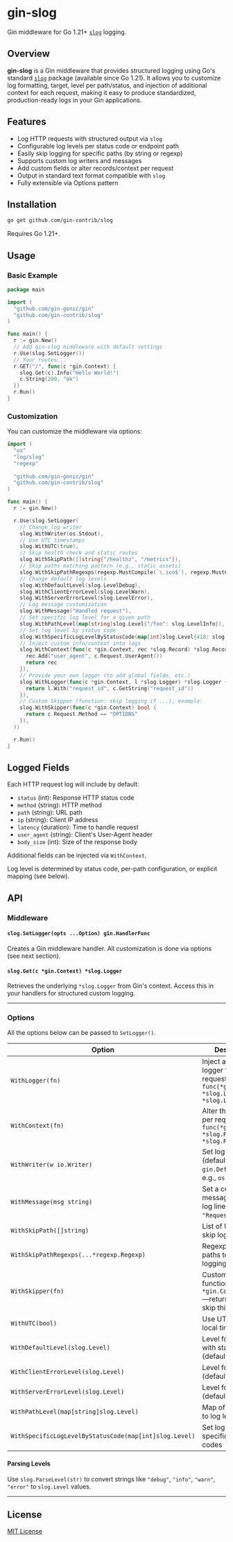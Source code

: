 # gin-slog

Gin middleware for Go 1.21+ [`slog`](https://pkg.go.dev/log/slog) logging.

## Overview

**gin-slog** is a Gin middleware that provides structured logging using Go's standard [`slog`](https://pkg.go.dev/log/slog) package (available since Go 1.21). It allows you to customize log formatting, target, level per path/status, and injection of additional context for each request, making it easy to produce standardized, production-ready logs in your Gin applications.

## Features

- Log HTTP requests with structured output via `slog`
- Configurable log levels per status code or endpoint path
- Easily skip logging for specific paths (by string or regexp)
- Supports custom log writers and messages
- Add custom fields or alter records/context per request
- Output in standard text format compatible with `slog`
- Fully extensible via Options pattern

## Installation

```sh
go get github.com/gin-contrib/slog
```

Requires Go 1.21+.

## Usage

### Basic Example

```go
package main

import (
  "github.com/gin-gonic/gin"
  "github.com/gin-contrib/slog"
)

func main() {
  r := gin.New()
  // Add gin-slog middleware with default settings
  r.Use(slog.SetLogger())
  // Your routes...
  r.GET("/", func(c *gin.Context) {
    slog.Get(c).Info("Hello World!")
    c.String(200, "ok")
  })
  r.Run()
}
```

### Customization

You can customize the middleware via options:

```go
import (
  "os"
  "log/slog"
  "regexp"
  
  "github.com/gin-gonic/gin"
  "github.com/gin-contrib/slog"
)

func main() {
  r := gin.New()

  r.Use(slog.SetLogger(
    // Change log writer
    slog.WithWriter(os.Stdout),
    // Use UTC timestamps
    slog.WithUTC(true),
    // Skip health check and static routes
    slog.WithSkipPath([]string{"/healthz", "/metrics"}),
    // Skip paths matching pattern (e.g., static assets)
    slog.WithSkipPathRegexps(regexp.MustCompile(`\.ico$`), regexp.MustCompile(`^/static/`)),
    // Change default log levels
    slog.WithDefaultLevel(slog.LevelDebug),
    slog.WithClientErrorLevel(slog.LevelWarn),
    slog.WithServerErrorLevel(slog.LevelError),
    // Log message customization
    slog.WithMessage("Handled request"),
    // Set specific log level for a given path
    slog.WithPathLevel(map[string]slog.Level{"/foo": slog.LevelInfo}),
    // Set log level by status code
    slog.WithSpecificLogLevelByStatusCode(map[int]slog.Level{418: slog.LevelDebug}),
    // Inject custom info/context into logs
    slog.WithContext(func(c *gin.Context, rec *slog.Record) *slog.Record {
      rec.Add("user_agent", c.Request.UserAgent())
      return rec
    }),
    // Provide your own logger (to add global fields, etc.)
    slog.WithLogger(func(c *gin.Context, l *slog.Logger) *slog.Logger {
      return l.With("request_id", c.GetString("request_id"))
    }),
    // Custom Skipper (function: skip logging if ...), example:
    slog.WithSkipper(func(c *gin.Context) bool {
      return c.Request.Method == "OPTIONS"
    }),
  ))

  r.Run()
}
```

## Logged Fields

Each HTTP request log will include by default:

- `status` (int): Response HTTP status code
- `method` (string): HTTP method
- `path` (string): URL path
- `ip` (string): Client IP address
- `latency` (duration): Time to handle request
- `user_agent` (string): Client's User-Agent header
- `body_size` (int): Size of the response body

Additional fields can be injected via `WithContext`.

Log level is determined by status code, per-path configuration, or explicit mapping (see below).

## API

### Middleware

#### `slog.SetLogger(opts ...Option) gin.HandlerFunc`

Creates a Gin middleware handler. All customization is done via options (see next section).

#### `slog.Get(c *gin.Context) *slog.Logger`

Retrieves the underlying `*slog.Logger` from Gin's context. Access this in your handlers for structured custom logging.

---

### Options

All the options below can be passed to `SetLogger()`.

| Option                                                 | Description                                                                              |
| ------------------------------------------------------ | ---------------------------------------------------------------------------------------- |
| `WithLogger(fn)`                                       | Inject a custom logger for each request: `func(*gin.Context, *slog.Logger) *slog.Logger` |
| `WithContext(fn)`                                      | Alter the log record per request: `func(*gin.Context, *slog.Record) *slog.Record`        |
| `WithWriter(w io.Writer)`                              | Set log output (default: `gin.DefaultWriter`; e.g., `os.Stdout`)                         |
| `WithMessage(msg string)`                              | Set a custom message for each log line (default: `"Request"`)                            |
| `WithSkipPath([]string)`                               | List of URL paths to skip logging                                                        |
| `WithSkipPathRegexps(...*regexp.Regexp)`               | Regexps to match paths to skip logging                                                   |
| `WithSkipper(fn)`                                      | Custom Skipper function: `func(c *gin.Context) bool`—return `true` to skip this request  |
| `WithUTC(bool)`                                        | Use UTC instead of local time                                                            |
| `WithDefaultLevel(slog.Level)`                         | Level for requests with status < 400 (default: `Info`)                                   |
| `WithClientErrorLevel(slog.Level)`                     | Level for 4xx (default: `Warn`)                                                          |
| `WithServerErrorLevel(slog.Level)`                     | Level for 5xx (default: `Error`)                                                         |
| `WithPathLevel(map[string]slog.Level)`                 | Map of URL paths to log levels                                                           |
| `WithSpecificLogLevelByStatusCode(map[int]slog.Level)` | Set log level for specific status codes                                                  |

#### Parsing Levels

Use `slog.ParseLevel(str)` to convert strings like `"debug"`, `"info"`, `"warn"`, `"error"` to `slog.Level` values.

---

## License

[MIT License](LICENSE)

